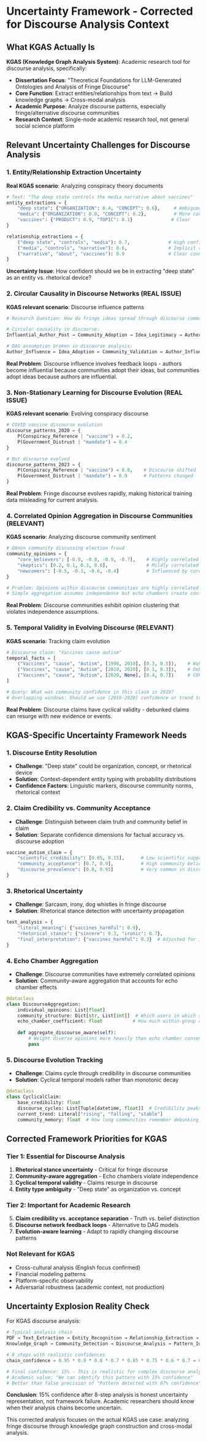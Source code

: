 # Uncertainty Framework - Corrected for Discourse Analysis Context

## What KGAS Actually Is

**KGAS (Knowledge Graph Analysis System)**: Academic research tool for discourse analysis, specifically:
- **Dissertation Focus**: "Theoretical Foundations for LLM-Generated Ontologies and Analysis of Fringe Discourse"
- **Core Function**: Extract entities/relationships from text → Build knowledge graphs → Cross-modal analysis
- **Academic Purpose**: Analyze discourse patterns, especially fringe/alternative discourse communities
- **Research Context**: Single-node academic research tool, not general social science platform

## Relevant Uncertainty Challenges for Discourse Analysis

### 1. **Entity/Relationship Extraction Uncertainty**
**Real KGAS scenario**: Analyzing conspiracy theory documents

```python
# Text: "The deep state controls the media narrative about vaccines"
entity_extractions = {
    "deep state": {"ORGANIZATION": 0.4, "CONCEPT": 0.6},     # Ambiguous entity type
    "media": {"ORGANIZATION": 0.8, "CONCEPT": 0.2},          # More concrete
    "vaccines": {"PRODUCT": 0.9, "TOPIC": 0.1}              # Clear
}

relationship_extractions = {
    ("deep state", "controls", "media"): 0.7,              # High confidence pattern
    ("media", "controls", "narrative"): 0.6,               # Implicit relationship
    ("narrative", "about", "vaccines"): 0.9                # Clear connection
}
```

**Uncertainty Issue**: How confident should we be in extracting "deep state" as an entity vs. rhetorical device?

### 2. **Circular Causality in Discourse Networks** (REAL ISSUE)
**KGAS relevant scenario**: Discourse influence patterns

```python
# Research Question: How do fringe ideas spread through discourse communities?

# Circular causality in discourse:
Influential_Author_Post → Community_Adoption → Idea_Legitimacy → Author_Credibility → Influential_Author_Post

# DAG assumption broken in discourse analysis:
Author_Influence ← Idea_Adoption ← Community_Validation ← Author_Influence
```

**Real Problem**: Discourse influence involves feedback loops - authors become influential because communities adopt their ideas, but communities adopt ideas because authors are influential.

### 3. **Non-Stationary Learning for Discourse Evolution** (REAL ISSUE)
**KGAS relevant scenario**: Evolving conspiracy discourse

```python
# COVID vaccine discourse evolution
discourse_patterns_2020 = {
    P(Conspiracy_Reference | "vaccine") = 0.2,
    P(Government_Distrust | "mandate") = 0.4
}

# But discourse evolved
discourse_patterns_2023 = {
    P(Conspiracy_Reference | "vaccine") = 0.8,    # Discourse shifted
    P(Government_Distrust | "mandate") = 0.9      # Patterns changed
}
```

**Real Problem**: Fringe discourse evolves rapidly, making historical training data misleading for current analysis.

### 4. **Correlated Opinion Aggregation in Discourse Communities** (RELEVANT)
**KGAS scenario**: Analyzing discourse community sentiment

```python
# QAnon community discussing election fraud
community_opinions = {
    "core_believers": [-0.9, -0.8, -0.9, -0.7],    # Highly correlated negative
    "skeptics": [0.2, 0.1, 0.3, 0.0],              # Mildly correlated neutral
    "newcomers": [-0.5, -0.3, -0.6, -0.4]          # Influenced by core group
}

# Problem: Opinions within discourse communities are highly correlated
# Simple aggregation assumes independence but echo chambers create conformity
```

**Real Problem**: Discourse communities exhibit opinion clustering that violates independence assumptions.

### 5. **Temporal Validity in Evolving Discourse** (RELEVANT)
**KGAS scenario**: Tracking claim evolution

```python
# Discourse claim: "Vaccines cause autism"
temporal_facts = [
    ⟨"Vaccines", "cause", "Autism", [1998, 2010], [0.3, 0.5]⟩,    # Wakefield era
    ⟨"Vaccines", "cause", "Autism", [2010, 2020], [0.1, 0.3]⟩,    # Debunked period  
    ⟨"Vaccines", "cause", "Autism", [2020, None], [0.4, 0.7]⟩     # COVID resurgence
]

# Query: What was community confidence in this claim in 2019?
# Overlapping windows: Should we use [2010-2020] confidence or trend toward [2020-None]?
```

**Real Problem**: Discourse claims have cyclical validity - debunked claims can resurge with new evidence or events.

## KGAS-Specific Uncertainty Framework Needs

### 1. **Discourse Entity Resolution**
- **Challenge**: "Deep state" could be organization, concept, or rhetorical device
- **Solution**: Context-dependent entity typing with probability distributions
- **Confidence Factors**: Linguistic markers, discourse community norms, rhetorical context

### 2. **Claim Credibility vs. Community Acceptance**
- **Challenge**: Distinguish between claim truth and community belief in claim
- **Solution**: Separate confidence dimensions for factual accuracy vs. discourse adoption
```python
vaccine_autism_claim = {
    "scientific_credibility": [0.05, 0.15],      # Low scientific support
    "community_acceptance": [0.7, 0.9],          # High community belief
    "discourse_prevalence": [0.8, 0.95]          # Very common in discourse
}
```

### 3. **Rhetorical Uncertainty**
- **Challenge**: Sarcasm, irony, dog whistles in fringe discourse
- **Solution**: Rhetorical stance detection with uncertainty propagation
```python
text_analysis = {
    "literal_meaning": {"vaccines_harmful": 0.9},
    "rhetorical_stance": {"sincere": 0.3, "ironic": 0.7},
    "final_interpretation": {"vaccines_harmful": 0.3}  # Adjusted for irony
}
```

### 4. **Echo Chamber Aggregation**
- **Challenge**: Discourse communities have extremely correlated opinions
- **Solution**: Community-aware aggregation that accounts for echo chamber effects
```python
@dataclass
class DiscourseAggregation:
    individual_opinions: List[float]
    community_structure: Dict[str, List[int]]  # Which users in which subcommunities
    echo_chamber_coefficient: float           # How much within-group correlation
    
    def aggregate_discourse_aware(self):
        # Weight diverse opinions more heavily than echo chamber consensus
        pass
```

### 5. **Discourse Evolution Tracking**
- **Challenge**: Claims cycle through credibility in discourse communities
- **Solution**: Cyclical temporal models rather than monotonic decay
```python
@dataclass
class CyclicalClaim:
    base_credibility: float
    discourse_cycles: List[Tuple[datetime, float]]  # Credibility peaks/troughs
    current_trend: Literal["rising", "falling", "stable"]
    community_memory: float  # How long communities remember debunking
```

## Corrected Framework Priorities for KGAS

### Tier 1: Essential for Discourse Analysis
1. **Rhetorical stance uncertainty** - Critical for fringe discourse
2. **Community-aware aggregation** - Echo chambers violate independence  
3. **Cyclical temporal validity** - Claims resurge in discourse
4. **Entity type ambiguity** - "Deep state" as organization vs. concept

### Tier 2: Important for Academic Research
5. **Claim credibility vs. acceptance separation** - Truth vs. belief distinction
6. **Discourse network feedback loops** - Alternative to DAG models
7. **Evolution-aware learning** - Adapt to rapidly changing discourse patterns

### Not Relevant for KGAS
- Cross-cultural analysis (English focus confirmed)
- Financial modeling patterns
- Platform-specific observability 
- Adversarial robustness (academic context, not production)

## Uncertainty Explosion Reality Check

For KGAS discourse analysis:
```python
# Typical analysis chain
PDF → Text_Extraction → Entity_Recognition → Relationship_Extraction → 
Knowledge_Graph → Community_Detection → Discourse_Analysis → Pattern_Identification

# 8 steps with realistic confidences
chain_confidence = 0.95 * 0.9 * 0.8 * 0.7 * 0.85 * 0.75 * 0.6 * 0.7 = 0.15

# Final confidence: 15% - This is realistic for complex discourse analysis
# Academic value: "We can identify this pattern with 15% confidence" 
# Better than false precision of "Pattern detected with 87% confidence"
```

**Conclusion**: 15% confidence after 8-step analysis is honest uncertainty representation, not framework failure. Academic researchers should know when their analysis chains become uncertain.

This corrected analysis focuses on the actual KGAS use case: analyzing fringe discourse through knowledge graph construction and cross-modal analysis.